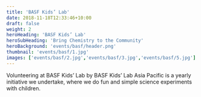 ```yaml
---
title: 'BASF Kids’ Lab'
date: 2018-11-18T12:33:46+10:00
draft: false
weight: 2
heroHeading: 'BASF Kids’ Lab'
heroSubHeading: 'Bring Chemistry to the Community'
heroBackground: 'events/basf/header.png'
thumbnail: 'events/basf/1.jpg'
images: ['events/basf/2.jpg','events/basf/3.jpg','events/basf/5.jpg']
---
```


Volunteering at BASF Kids’ Lab by BASF Kids’ Lab Asia Pacific is a yearly initiative we undertake, where we do fun and simple science experiments with children.
